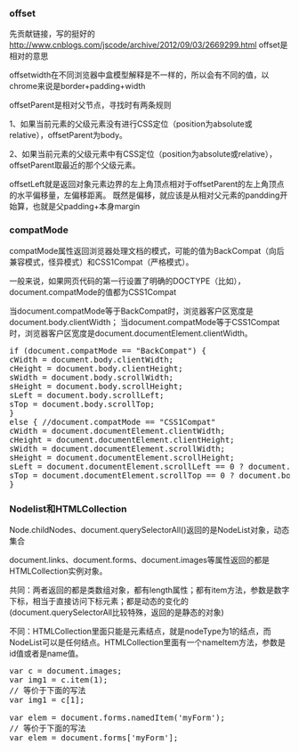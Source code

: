 ### offset
先贡献链接，写的挺好的
http://www.cnblogs.com/jscode/archive/2012/09/03/2669299.html
offset是相对的意思

offsetwidth在不同浏览器中盒模型解释是不一样的，所以会有不同的值，以chrome来说是border+padding+width

offsetParent是相对父节点，寻找时有两条规则

1、如果当前元素的父级元素没有进行CSS定位（position为absolute或relative），offsetParent为body。

2、如果当前元素的父级元素中有CSS定位（position为absolute或relative），offsetParent取最近的那个父级元素。

offsetLeft就是返回对象元素边界的左上角顶点相对于offsetParent的左上角顶点的水平偏移量，左偏移距离。
既然是偏移，就应该是从相对父元素的pandding开始算，也就是父padding+本身margin


### compatMode
compatMode属性返回浏览器处理文档的模式，可能的值为BackCompat（向后兼容模式，怪异模式）和CSS1Compat（严格模式）。

一般来说，如果网页代码的第一行设置了明确的DOCTYPE（比如<!doctype html>），document.compatMode的值都为CSS1Compat

当document.compatMode等于BackCompat时，浏览器客户区宽度是document.body.clientWidth；
当document.compatMode等于CSS1Compat时，浏览器客户区宽度是document.documentElement.clientWidth。

<pre>
if (document.compatMode == "BackCompat") {
cWidth = document.body.clientWidth;
cHeight = document.body.clientHeight;
sWidth = document.body.scrollWidth;
sHeight = document.body.scrollHeight;
sLeft = document.body.scrollLeft;
sTop = document.body.scrollTop;
}
else { //document.compatMode == "CSS1Compat"
cWidth = document.documentElement.clientWidth;
cHeight = document.documentElement.clientHeight;
sWidth = document.documentElement.scrollWidth;
sHeight = document.documentElement.scrollHeight;
sLeft = document.documentElement.scrollLeft == 0 ? document.body.scrollLeft : document.documentElement.scrollLeft;
sTop = document.documentElement.scrollTop == 0 ? document.body.scrollTop : document.documentElement.scrollTop;
}
</pre>



### Nodelist和HTMLCollection

Node.childNodes、document.querySelectorAll()返回的是NodeList对象，动态集合

document.links、document.forms、document.images等属性返回的都是HTMLCollection实例对象。

共同：两者返回的都是类数组对象，都有length属性；都有item方法，参数是数字下标，相当于直接访问下标元素；都是动态的变化的(document.querySelectorAll比较特殊，返回的是静态的对象)

不同：HTMLCollection里面只能是元素结点，就是nodeType为1的结点，而NodeList可以是任何结点。HTMLCollection里面有一个nameItem方法，参数是id值或者是name值。
<pre>
var c = document.images;
var img1 = c.item(1);
// 等价于下面的写法
var img1 = c[1];

var elem = document.forms.namedItem('myForm');
// 等价于下面的写法
var elem = document.forms['myForm'];
</pre>
